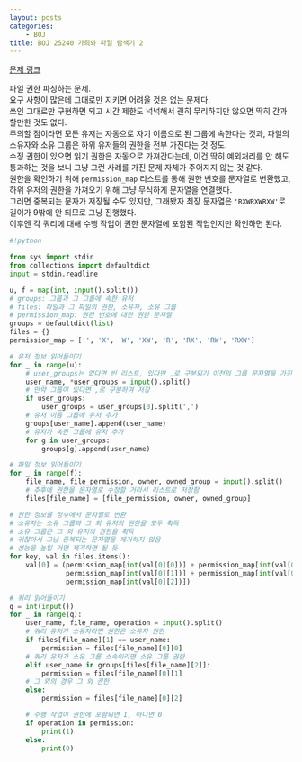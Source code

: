```yaml
---
layout: posts
categories:
    - BOJ
title: BOJ 25240 가희와 파일 탐색기 2
---
```


[문제 링크](https://www.acmicpc.net/problem/25240)

파일 권한 파싱하는 문제.  
요구 사항이 많은데 그대로만 지키면 어려울 것은 없는 문제다.  
쓰인 그대로만 구현하면 되고 시간 제한도 넉넉해서 괜히 무리하지만 않으면 딱히 간과할만한 것도 없다.  
주의할 점이라면 모든 유저는 자동으로 자기 이름으로 된 그룹에 속한다는 것과, 파일의 소유자와 소유 그룹은 하위 유저들의 권한을 전부 가진다는 것 정도.  
수정 권한이 있으면 읽기 권한은 자동으로 가져간다는데, 이건 딱히 예외처리를 안 해도 통과하는 것을 보니 그냥 그런 사례를 가진 문제 자체가 주어지지 않는 것 같다.  
권한을 확인하기 위해 `permission_map` 리스트를 통해 권한 번호를 문자열로 변환했고, 하위 유저의 권한을 가져오기 위해 그냥 무식하게 문자열을 연결했다.  
그러면 중복되는 문자가 저장될 수도 있지만, 그래봤자 최장 문자열은 `'RXWRXWRXW'`로 길이가 9밖에 안 되므로 그냥 진행했다.  
이후엔 각 쿼리에 대해 수행 작업이 권한 문자열에 포함된 작업인지만 확인하면 된다.  


```python
#!python

from sys import stdin
from collections import defaultdict
input = stdin.readline

u, f = map(int, input().split())
# groups: 그룹과 그 그룹에 속한 유저
# files: 파일과 그 파일의 권한, 소유자, 소유 그룹
# permission_map: 권한 번호에 대한 권한 문자열
groups = defaultdict(list)
files = {}
permission_map = ['', 'X', 'W', 'XW', 'R', 'RX', 'RW', 'RXW']

# 유저 정보 읽어들이기
for _ in range(u):
    # user_groups는 없다면 빈 리스트, 있다면 ,로 구분되기 이전의 그룹 문자열을 가진 리스트
    user_name, *user_groups = input().split()
    # 만약 그룹이 있다면 ,로 구분하여 저장
    if user_groups:
        user_groups = user_groups[0].split(',')
    # 유저 이름 그룹에 유저 추가
    groups[user_name].append(user_name)
    # 유저가 속한 그룹에 유저 추가
    for g in user_groups:
        groups[g].append(user_name)

# 파일 정보 읽어들이기
for _ in range(f):
    file_name, file_permission, owner, owned_group = input().split()
    # 추후에 권한을 문자열로 수정할 거라서 리스트로 저장함
    files[file_name] = [file_permission, owner, owned_group]

# 권한 정보를 정수에서 문자열로 변환
# 소유자는 소유 그룹과 그 외 유저의 권한을 모두 획득
# 소유 그룹은 그 외 유저의 권한을 획득
# 귀찮아서 그냥 중복되는 문자열을 제거하지 않음
# 성능을 높일 거면 제거하면 될 듯
for key, val in files.items():
    val[0] = (permission_map[int(val[0][0])] + permission_map[int(val[0][1])] + permission_map[int(val[0][2])],
              permission_map[int(val[0][1])] + permission_map[int(val[0][2])],
              permission_map[int(val[0][2])])

# 쿼리 읽어들이기
q = int(input())
for _ in range(q):
    user_name, file_name, operation = input().split()
    # 쿼리 유저가 소유자라면 권한은 소유자 권한
    if files[file_name][1] == user_name:
        permission = files[file_name][0][0]
    # 쿼리 유저가 소유 그룹 소속이라면 소유 그룹 권한
    elif user_name in groups[files[file_name][2]]:
        permission = files[file_name][0][1]
    # 그 외의 경우 그 외 권한
    else:
        permission = files[file_name][0][2]

    # 수행 작업이 권한에 포함되면 1, 아니면 0
    if operation in permission:
        print(1)
    else:
        print(0)

```
